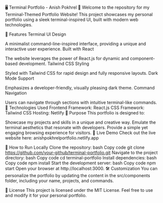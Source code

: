 🖥️ Terminal Portfolio - Anish Pokhrel 🚀
Welcome to the repository for my Terminal-Themed Portfolio Website!
This project showcases my personal portfolio using a sleek terminal-inspired UI, built with modern web technologies.

🌟 Features
Terminal UI Design

A minimalist command-line-inspired interface, providing a unique and interactive user experience.
Built with React

The website leverages the power of React.js for dynamic and component-based development.
Tailwind CSS Styling

Styled with Tailwind CSS for rapid design and fully responsive layouts.
Dark Mode Support

Emphasizes a developer-friendly, visually pleasing dark theme.
Command Navigation

Users can navigate through sections with intuitive terminal-like commands.
🔧 Technologies Used
Frontend Framework: React.js
CSS Framework: Tailwind CSS
Hosting: Netlify
🎯 Purpose
This portfolio is designed to:

Showcase my projects and skills in a unique and creative way.
Emulate the terminal aesthetics that resonate with developers.
Provide a simple yet engaging browsing experience for visitors.
🚀 Live Demo
Check out the live website here: anishpokhrelportfolio.netlify.app

📂 How to Run Locally
Clone the repository:
bash
Copy code
git clone https://github.com/your-github/terminal-portfolio.git
Navigate to the project directory:
bash
Copy code
cd terminal-portfolio
Install dependencies:
bash
Copy code
npm install
Start the development server:
bash
Copy code
npm start
Open your browser at http://localhost:3000.
🛠️ Customization
You can personalize the portfolio by updating the content in the src/components folder, including your name, projects, and commands.

📜 License
This project is licensed under the MIT License. Feel free to use and modify it for your personal portfolio.
